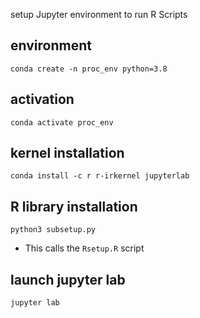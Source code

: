 setup Jupyter environment to run R Scripts

## environment
`conda create -n proc_env python=3.8`
## activation
`conda activate proc_env`
## kernel installation
`conda install -c r r-irkernel jupyterlab`
## R library installation
`python3 subsetup.py`
* This calls the `Rsetup.R` script
## launch jupyter lab
`jupyter lab`
